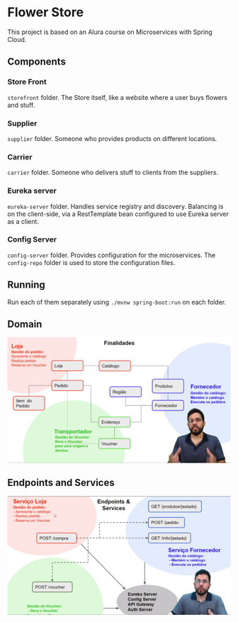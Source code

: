 # Flower Store

This project is based on an Alura course on Microservices with Spring Cloud.

## Components

### Store Front 

`storefront` folder. 
The Store itself, like a website where a user buys flowers and stuff.

### Supplier 

`supplier` folder.
Someone who provides products on different locations.

### Carrier 

`carrier` folder.
Someone who delivers stuff to clients from the suppliers.

### Eureka server 

`eureka-server` folder.
Handles service registry and discovery.
Balancing is on the client-side, via a RestTemplate bean configured to use Eureka server as a client.

### Config Server 

`config-server` folder.
Provides configuration for the microservices.  The `config-repo` folder is used to store the configuration files.

## Running

Run each of them separately using `./mvnw spring-boot:run` on each folder.

## Domain

![Domain](README/domain.png)

## Endpoints and Services

![Endpoints and Services V1](README/endpoints.png)

